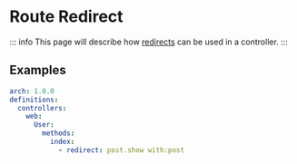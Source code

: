 # Route Redirect

::: info
This page will describe how [redirects](https://laravel.com/docs/10.x/redirects#redirecting-named-routes) can be used in a controller.
:::

## Examples

```yaml
arch: 1.0.0
definitions:
  controllers:
    web:
      User:
        methods:
          index:
            - redirect: post.show with:post
```
